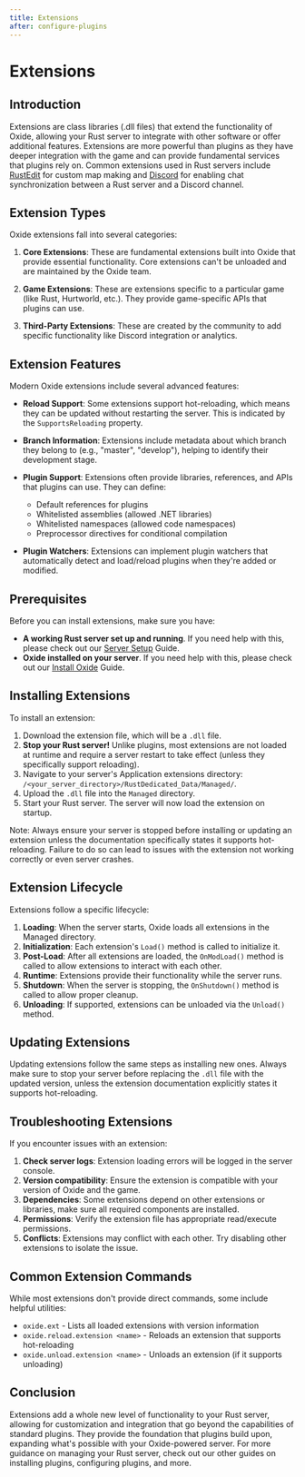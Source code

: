 ```yaml
---
title: Extensions
after: configure-plugins
---
```


# Extensions

## Introduction

Extensions are class libraries (.dll files) that extend the functionality of Oxide, allowing your Rust server to integrate with other software or offer additional features. Extensions are more powerful than plugins as they have deeper integration with the game and can provide fundamental services that plugins rely on. Common extensions used in Rust servers include [RustEdit](https://www.rustedit.io/) for custom map making and [Discord](https://discord.com/) for enabling chat synchronization between a Rust server and a Discord channel.

## Extension Types

Oxide extensions fall into several categories:

1. **Core Extensions**: These are fundamental extensions built into Oxide that provide essential functionality. Core extensions can't be unloaded and are maintained by the Oxide team.

2. **Game Extensions**: These are extensions specific to a particular game (like Rust, Hurtworld, etc.). They provide game-specific APIs that plugins can use.

3. **Third-Party Extensions**: These are created by the community to add specific functionality like Discord integration or analytics.

## Extension Features

Modern Oxide extensions include several advanced features:

- **Reload Support**: Some extensions support hot-reloading, which means they can be updated without restarting the server. This is indicated by the `SupportsReloading` property.

- **Branch Information**: Extensions include metadata about which branch they belong to (e.g., "master", "develop"), helping to identify their development stage.

- **Plugin Support**: Extensions often provide libraries, references, and APIs that plugins can use. They can define:

  - Default references for plugins
  - Whitelisted assemblies (allowed .NET libraries)
  - Whitelisted namespaces (allowed code namespaces)
  - Preprocessor directives for conditional compilation

- **Plugin Watchers**: Extensions can implement plugin watchers that automatically detect and load/reload plugins when they're added or modified.

## Prerequisites

Before you can install extensions, make sure you have:

- **A working Rust server set up and running**. If you need help with this, please check out our [Server Setup](todo_server_setup_linky) Guide.
- **Oxide installed on your server**. If you need help with this, please check out our [Install Oxide](todo_install_oxide_linky) Guide.

## Installing Extensions

To install an extension:

1. Download the extension file, which will be a `.dll` file.
2. **Stop your Rust server!** Unlike plugins, most extensions are not loaded at runtime and require a server restart to take effect (unless they specifically support reloading).
3. Navigate to your server's Application extensions directory: `/<your_server_directory>/RustDedicated_Data/Managed/`.
4. Upload the `.dll` file into the `Managed` directory.
5. Start your Rust server. The server will now load the extension on startup.

Note: Always ensure your server is stopped before installing or updating an extension unless the documentation specifically states it supports hot-reloading. Failure to do so can lead to issues with the extension not working correctly or even server crashes.

## Extension Lifecycle

Extensions follow a specific lifecycle:

1. **Loading**: When the server starts, Oxide loads all extensions in the Managed directory.
2. **Initialization**: Each extension's `Load()` method is called to initialize it.
3. **Post-Load**: After all extensions are loaded, the `OnModLoad()` method is called to allow extensions to interact with each other.
4. **Runtime**: Extensions provide their functionality while the server runs.
5. **Shutdown**: When the server is stopping, the `OnShutdown()` method is called to allow proper cleanup.
6. **Unloading**: If supported, extensions can be unloaded via the `Unload()` method.

## Updating Extensions

Updating extensions follow the same steps as installing new ones. Always make sure to stop your server before replacing the `.dll` file with the updated version, unless the extension documentation explicitly states it supports hot-reloading.

## Troubleshooting Extensions

If you encounter issues with an extension:

1. **Check server logs**: Extension loading errors will be logged in the server console.
2. **Version compatibility**: Ensure the extension is compatible with your version of Oxide and the game.
3. **Dependencies**: Some extensions depend on other extensions or libraries, make sure all required components are installed.
4. **Permissions**: Verify the extension file has appropriate read/execute permissions.
5. **Conflicts**: Extensions may conflict with each other. Try disabling other extensions to isolate the issue.

## Common Extension Commands

While most extensions don't provide direct commands, some include helpful utilities:

- `oxide.ext` - Lists all loaded extensions with version information
- `oxide.reload.extension <name>` - Reloads an extension that supports hot-reloading
- `oxide.unload.extension <name>` - Unloads an extension (if it supports unloading)

## Conclusion

Extensions add a whole new level of functionality to your Rust server, allowing for customization and integration that go beyond the capabilities of standard plugins. They provide the foundation that plugins build upon, expanding what's possible with your Oxide-powered server. For more guidance on managing your Rust server, check out our other guides on installing plugins, configuring plugins, and more.
